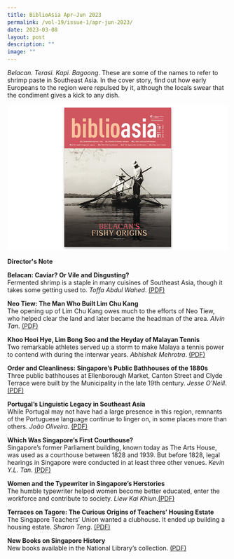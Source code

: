 ```yaml
---
title: BiblioAsia Apr–Jun 2023
permalink: /vol-19/issue-1/apr-jun-2023/
date: 2023-03-08
layout: post
description: ""
image: ""
---
```

_Belacan. Terasi. Kapi. Bagoong_. These are some of the names to refer to shrimp paste in Southeast Asia. In the cover story, find out how early Europeans to the region were repulsed by it, although the locals swear that the condiment gives a kick to any dish.


<img src="/images/Vol%2019%20Issue%201/Biblioasia_19_1_cover.png">

<a style="text-decoration: none; font-weight: bold;" href="/vol-19/issue-1/apr-to-jun-2023/director-note/">Director's Note</a>

<a style="text-decoration: none; font-weight: bold;" href="/vol-19/issue-1/apr-jun-2023/shrimp-paste-belacan/">Belacan: Caviar? Or Vile and Disgusting? 
</a><br>Fermented shrimp is a staple in many cuisines of Southeast Asia, though it takes some getting used to. *Toffa Abdul Wahed*. [(PDF)](/files/pdf/Vol%2019/Issue%201/BiblioAsia_APR-JUN2023-Shrimp-paste.pdf)

<a style="text-decoration: none; font-weight: bold;" href="/vol-19/issue-1/apr-jun-2023/neo-tiew-estate-singapore/">Neo Tiew: The Man Who Built Lim Chu Kang </a><br>The opening up of Lim Chu Kang owes much to the efforts of Neo Tiew, who helped clear the land and later became the headman of the area. *Alvin Tan*.
 [(PDF)](/files/pdf/Vol%2019/Issue%201/BiblioAsia_APR-JUN2023-Shrimp-paste.pdf)
 
 <a style="text-decoration: none; font-weight: bold;" href="/vol-19/issue-1/apr-jun-2023/tennis-history-singapore/">Khoo Hooi Hye, Lim Bong Soo and the Heyday of Malayan Tennis </a><br>Two remarkable athletes served up a storm to make Malaya a tennis power to contend with during the interwar years. *Abhishek Mehrotra*. [(PDF)](/files/pdf/Vol%2019/Issue%201/BiblioAsia_APR-JUN2023-Shrimp-paste.pdf)
 
<a style="text-decoration: none; font-weight: bold;" href="/vol-19/issue-1/apr-jun-2023/public-bathhouses-singapore/">Order and Cleanliness: Singapore’s Public Bathhouses of the 1880s</a><br>Three public bathhouses at Ellenborough Market, Canton Street and Clyde Terrace were built by the Municipality in the late 19th century. *Jesse O’Neill*. [(PDF)](/files/pdf/Vol%2019/Issue%201/BiblioAsia_APR-JUN2023-Shrimp-paste.pdf)

<a style="text-decoration: none; font-weight: bold;" href="/vol-19/issue-1/apr-jun-2023/portuguese-legacy-southeast-asia/">Portugal’s Linguistic Legacy in Southeast Asia </a><br>While Portugal may not have had a large presence in this region, remnants of the Portuguese language continue to linger on, in some places more than others. *João Oliveira*. [(PDF)](BiblioAsia_APR-JUN2023-Portuguese-Legacy.pdf)

<a style="text-decoration: none; font-weight: bold;" href="/vol-19/issue-1/apr-jun-2023/singapore-courthouse-maxwell/">Which Was Singapore’s First Courthouse?</a><br>Singapore’s former Parliament building, known today as The Arts House, was used as a courthouse between 1828 and 1939. But before 1828, legal hearings in Singapore were conducted in at least three other venues. *Kevin Y.L. Tan*. [(PDF)](/files/pdf/Vol%2019/Issue%201/BiblioAsia_APR-JUN2023-Singapore-First-Courthouse.pdf)

<a style="text-decoration: none; font-weight: bold;" href="/vol-19/issue-1/apr-jun-2023/women-typewriter-singapore/">Women and the Typewriter in
Singapore’s Herstories</a><br>The humble typewriter helped women become better educated, enter the workforce and contribute to society. *Liew Kai Khiun*.[(PDF)](/files/pdf/Vol%2019/Issue%201/BiblioAsia_APR-JUN2023-Women-and-Typewriter-in-Singapore-Her-stories.pdf)

<a style="text-decoration: none; font-weight: bold;" href="/vol-19/issue-1/apr-jun-2023/teachers-estate-singapore/">Terraces on Tagore: The Curious Origins of Teachers’ Housing Estate</a><br>The Singapore Teachers’ Union wanted a clubhouse. It ended up building a housing estate. *Sharon Teng*. [(PDF)](/files/pdf/Vol%2019/Issue%201/BiblioAsia_APR-JUN2023-Teachers-Estate.pdf)

<a style="text-decoration: none; font-weight: bold;" href="/vol-19/issue-1/apr-jun-2023/new-books-singapore-history/">New Books on Singapore History </a><br>New books available in the National Library’s collection. [(PDF)](/files/pdf/Vol%2019/Issue%201/BiblioAsia_APR-JUN2023-New-Books.pdf)